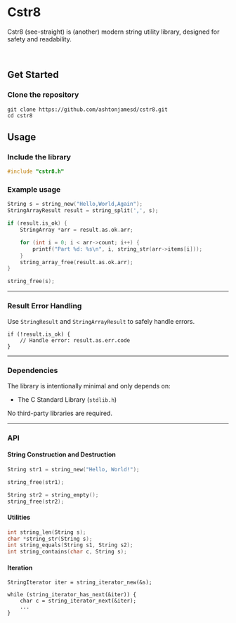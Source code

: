 # Cstr8

Cstr8 (see-straight) is (another) modern string utility library, designed for safety and readability.

<br/>

## Get Started

### Clone the repository

```
git clone https://github.com/ashtonjamesd/cstr8.git
cd cstr8
```


## Usage

### Include the library

```c
#include "cstr8.h"
```

### Example usage

```c
String s = string_new("Hello,World,Again");
StringArrayResult result = string_split(',', s);

if (result.is_ok) {
    StringArray *arr = result.as.ok.arr;

    for (int i = 0; i < arr->count; i++) {
        printf("Part %d: %s\n", i, string_str(arr->items[i]));
    }
    string_array_free(result.as.ok.arr);
}

string_free(s);
```

***

### Result Error Handling

Use `StringResult` and `StringArrayResult` to safely handle errors.

```
if (!result.is_ok) {
    // Handle error: result.as.err.code
}
```

***

### Dependencies

The library is intentionally minimal and only depends on:
- The C Standard Library (`stdlib.h`)

No third-party libraries are required.

***

### API

#### String Construction and Destruction

```c
String str1 = string_new("Hello, World!");

string_free(str1);

String str2 = string_empty();
string_free(str2);
```

#### Utilities

```c
int string_len(String s);
char *string_str(String s);
int string_equals(String s1, String s2);
int string_contains(char c, String s);
```

#### Iteration

```
StringIterator iter = string_iterator_new(&s);

while (string_iterator_has_next(&iter)) {
    char c = string_iterator_next(&iter);
    ...
}
```